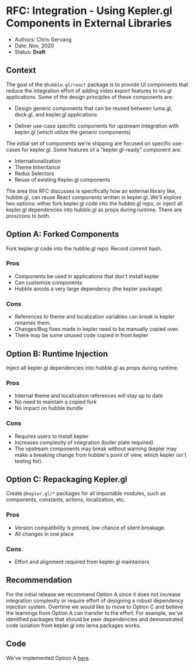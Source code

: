 # RFC: Integration - Using Kepler.gl Components in External Libraries

* Authors: Chris Gervang
* Date: Nov, 2020
* Status: **Draft**

## Context

The goal of the `@hubble.gl/react` package is to provide UI components that reduce the integration effort of adding video export features to vis.gl applications. Some of the design principles of these components are:

- Design generic components that can be reused between luma.gl, deck.gl, and kepler.gl applications

- Deliver use-case specific components for upstream integration with kepler.gl (which utilize the generic components)

The initial set of components we're shipping are focused on specific use-cases for kepler.gl. Some features of a "kepler.gl-ready" component are:

- Internationalization
- Theme Inheritance
- Redux Selectors
- Reuse of existing Kepler.gl components

The area this RFC discusses is specifically how an external library like, hubble.gl, can reuse React components written in kepler.gl. We'll explore two options: either fork kepler.gl code into the hubble.gl repo, or inject all kepler.gl dependencies into hubble.gl as props during runtime. There are pros/cons to both.

## Option A: Forked Components

Fork kepler.gl code into the hubble.gl repo. Record commit hash.

### Pros

- Components be used in applications that don't install kepler
- Can customize components
- Hubble avoids a very large dependency (the kepler package)

### Cons

- References to theme and localization variables can break is kepler renames them.
- Changes/Bug fixes made in kepler need to be manually copied over.
- There may be some unused code copied in from kepler

## Option B: Runtime Injection

Inject all kepler.gl dependencies into hubble.gl as props during runtime.

### Pros

- Internal theme and localization references will stay up to date
- No need to maintain a copied fork
- No impact on hubble bundle

### Cons

- Requires users to install kepler
- Increases complexity of integration (boiler plate required)
- The upstream components may break without warning (kepler may make a breaking change from hubble's point of view, which kepler isn't testing for).

## Option C: Repackaging Kepler.gl

Create `@kepler.gl/*` packages for all importable modules, such as components, constants, actions, localization, etc.

### Pros

- Version compatibility is pinned, low chance of silent breakage.
- All changes in one place

### Cons

- Effort and alignment required from kepler.gl maintainers

## Recommendation

For the initial release we recommend Option A since it does not increase integration complexity or require effort of designing a robust dependency injection system. Overtime we would like to move to Option C and believe the learnings from Option A can transfer to the effort. For example, we've identified packages that should be peer dependencies and demonstrated code isolation from kepler.gl into lerna packages works.

## Code

We've implemented Option A [here](https://github.com/uber/hubble.gl/tree/b18bef4861e2f0e3b0c1ec63e8477e96d12e71c3/modules/react/src/components/export-video/kepler).